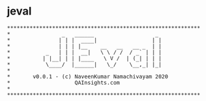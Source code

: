 # jeval

<pre>
***************************************************************
*                _   ______                   _               *
*               | | |  ____|                 | |              *
*               | | | |__    __   __   __ _  | |              *
*           _   | | |  __|   \ \ / /  / _` | | |              *
*          | |__| | | |____   \ V /  | (_| | | |              *
*           \____/  |______|   \_/    \__,_| |_|              *
*                                                             *
*       v0.0.1 - (c) NaveenKumar Namachivayam 2020            *
*                    QAInsights.com                           *
*                                                             *
***************************************************************
</pre>